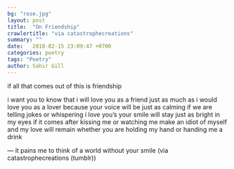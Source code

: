 ```yaml
---
bg: "rose.jpg"
layout: post
title:  "On Friendship"
crawlertitle: "via catastrophecreations"
summary: ""
date:   2018-02-15 23:09:47 +0700
categories: poetry
tags: "Poetry"
author: Sahir Gill
---
```


if all that comes out of this is friendship

i want you to know that i will love you as a friend just as much as i would love you as a lover
because your voice will be just as calming if we are telling jokes or whispering i love you’s
your smile will stay just as bright in my eyes if it comes after kissing me or watching me make an idiot of myself
and my love will remain whether you are holding my hand or handing me a drink

— 	it pains me to think of a world without your smile (via catastrophecreations (tumblr))